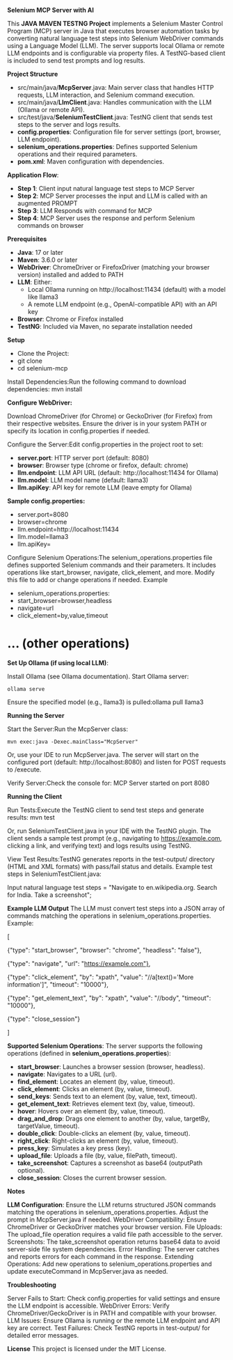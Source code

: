 **Selenium MCP Server with AI**

This **JAVA MAVEN TESTNG Project** implements a Selenium Master Control Program (MCP) server in Java that executes browser automation tasks by converting natural language test steps into Selenium WebDriver commands using a Language Model (LLM). The server supports local Ollama or remote LLM endpoints and is configurable via property files. A TestNG-based client is included to send test prompts and log results.

**Project Structure**

* src/main/java/**McpServer**.java: Main server class that handles HTTP requests, LLM interaction, and Selenium command execution.
* src/main/java/**LlmClient**.java: Handles communication with the LLM (Ollama or remote API).
* src/test/java/**SeleniumTestClient**.java: TestNG client that sends test steps to the server and logs results.
* **config.properties**: Configuration file for server settings (port, browser, LLM endpoint).
* **selenium_operations.properties**: Defines supported Selenium operations and their required parameters.
* **pom.xml**: Maven configuration with dependencies.

**Application Flow**:
* **Step 1**: Client input natural language test steps to MCP Server
* **Step 2**: MCP Server processes the input and LLM is called with an augmented PROMPT
* **Step 3**: LLM Responds with command for MCP 
* **Step 4**: MCP Server uses the response and perform Selenium commands on browser


**Prerequisites**

* **Java**: 17 or later
* **Maven**: 3.6.0 or later
* **WebDriver**: ChromeDriver or FirefoxDriver (matching your browser version) installed and added to PATH
* **LLM**: Either:
  * Local Ollama running on http://localhost:11434 (default) with a model like llama3 
  * A remote LLM endpoint (e.g., OpenAI-compatible API) with an API key
* **Browser**: Chrome or Firefox installed
* **TestNG**: Included via Maven, no separate installation needed

**Setup**

* Clone the Project:
* git clone <repository-url>
* cd selenium-mcp

Install Dependencies:Run the following command to download dependencies:
mvn install


**Configure WebDriver:**

Download ChromeDriver (for Chrome) or GeckoDriver (for Firefox) from their respective websites.
Ensure the driver is in your system PATH or specify its location in config.properties if needed.


Configure the Server:Edit config.properties in the project root to set:

* **server.port**: HTTP server port (default: 8080)
* **browser**: Browser type (chrome or firefox, default: chrome)
* **llm.endpoint**: LLM API URL (default: http://localhost:11434 for Ollama)
* **llm.model**: LLM model name (default: llama3)
* **llm.apiKey**: API key for remote LLM (leave empty for Ollama)


**Sample config.properties:**
* server.port=8080
* browser=chrome
* llm.endpoint=http://localhost:11434
* llm.model=llama3
* llm.apiKey=

Configure Selenium Operations:The selenium_operations.properties file defines supported Selenium commands and their parameters. It includes operations like start_browser, navigate, click_element, and more. Modify this file to add or change operations if needed.
Example 
* selenium_operations.properties:
* start_browser=browser,headless
* navigate=url
* click_element=by,value,timeout

# ... (other operations)

**Set Up Ollama (if using local LLM)**:

Install Ollama (see Ollama documentation).
Start Ollama server:

`ollama serve`

Ensure the specified model (e.g., llama3) is pulled:ollama pull llama3

**Running the Server**

Start the Server:Run the McpServer class:

`mvn exec:java -Dexec.mainClass="McpServer"`

Or, use your IDE to run McpServer.java.
The server will start on the configured port (default: http://localhost:8080) and listen for POST requests to /execute.

Verify Server:Check the console for:
MCP Server started on port 8080


**Running the Client**

Run Tests:Execute the TestNG client to send test steps and generate results:
mvn test

Or, run SeleniumTestClient.java in your IDE with the TestNG plugin.
The client sends a sample test prompt (e.g., navigating to https://example.com, clicking a link, and verifying text) and logs results using TestNG.

View Test Results:TestNG generates reports in the test-output/ directory (HTML and XML formats) with pass/fail status and details.
Example test steps in SeleniumTestClient.java:

Input natural language test steps = "Navigate to en.wikipedia.org. Search for India. Take a screenshot";

**Example LLM Output**
The LLM must convert test steps into a JSON array of commands matching the operations in selenium_operations.properties. Example:

[

{"type": "start_browser", "browser": "chrome", "headless": "false"},

{"type": "navigate", "url": "https://example.com"},

{"type": "click_element", "by": "xpath", "value": "//a[text()='More information']", "timeout": "10000"},

{"type": "get_element_text", "by": "xpath", "value": "//body", "timeout": "10000"},

{"type": "close_session"}

]

**Supported Selenium Operations**:
The server supports the following operations (defined in **selenium_operations.properties**):

* **start_browser**: Launches a browser session (browser, headless).
* **navigate**: Navigates to a URL (url).
* **find_element**: Locates an element (by, value, timeout).
* **click_element**: Clicks an element (by, value, timeout).
* **send_keys**: Sends text to an element (by, value, text, timeout).
* **get_element_text**: Retrieves element text (by, value, timeout).
* **hover**: Hovers over an element (by, value, timeout).
* **drag_and_drop**: Drags one element to another (by, value, targetBy, targetValue, timeout).
* **double_click**: Double-clicks an element (by, value, timeout).
* **right_click**: Right-clicks an element (by, value, timeout).
* **press_key**: Simulates a key press (key).
* **upload_file**: Uploads a file (by, value, filePath, timeout).
* **take_screenshot**: Captures a screenshot as base64 (outputPath optional).
* **close_session**: Closes the current browser session.

**Notes**

**LLM Configuration**: Ensure the LLM returns structured JSON commands matching the operations in selenium_operations.properties. Adjust the prompt in McpServer.java if needed.
WebDriver Compatibility: Ensure ChromeDriver or GeckoDriver matches your browser version.
File Uploads: The upload_file operation requires a valid file path accessible to the server.
Screenshots: The take_screenshot operation returns base64 data to avoid server-side file system dependencies.
Error Handling: The server catches and reports errors for each command in the response.
Extending Operations: Add new operations to selenium_operations.properties and update executeCommand in McpServer.java as needed.

**Troubleshooting**

Server Fails to Start: Check config.properties for valid settings and ensure the LLM endpoint is accessible.
WebDriver Errors: Verify ChromeDriver/GeckoDriver is in PATH and compatible with your browser.
LLM Issues: Ensure Ollama is running or the remote LLM endpoint and API key are correct.
Test Failures: Check TestNG reports in test-output/ for detailed error messages.

**License**
This project is licensed under the MIT License.
